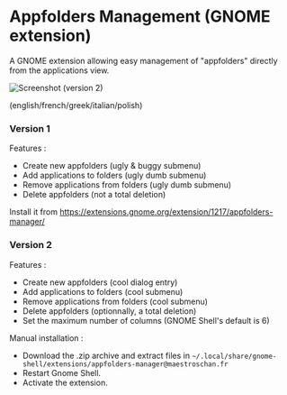 # Appfolders Management (GNOME extension)
A GNOME extension allowing easy management of "appfolders" directly from the applications view.

![Screenshot](http://i.imgur.com/eOFSP0x.png)
(version 2)

(english/french/greek/italian/polish)

### Version 1
Features :
* Create new appfolders (ugly & buggy submenu)
* Add applications to folders (ugly dumb submenu)
* Remove applications from folders (ugly dumb submenu)
* Delete appfolders (not a total deletion)

Install it from https://extensions.gnome.org/extension/1217/appfolders-manager/

### Version 2
Features :
* Create new appfolders (cool dialog entry)
* Add applications to folders (cool submenu)
* Remove applications from folders (cool submenu)
* Delete appfolders (optionnally, a total deletion)
* Set the maximum number of columns (GNOME Shell's default is 6)

Manual installation :
* Download the .zip archive and extract files in `~/.local/share/gnome-shell/extensions/appfolders-manager@maestroschan.fr`
* Restart Gnome Shell.
* Activate the extension.
